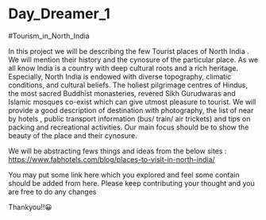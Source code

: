 # Day_Dreamer_1

#Tourism_in_North_India

In this project we will be describing the few Tourist places of North India . We will mention their history and the cynosure of the particular place. As we all know India is a country with deep cultural roots and a rich heritage. Especially, North India is endowed with diverse topography, climatic conditions, and cultural beliefs. The holiest pilgrimage centres of Hindus, the most sacred Buddhist monasteries, revered Sikh Gurudwaras and Islamic mosques co-exist which can give utmost pleasure to tourist. We will provide a good description of destination with photography, the list of near by hotels , public transport information (bus/ train/ air trickets) and tips on packing and recreational activities. Our main focus should be to show the beauty of the place and their cynosure.

We will be abstracting fews things and ideas from the below sites : https://www.fabhotels.com/blog/places-to-visit-in-north-india/

You may put some link here which you explored and feel some contain should be added from here. Please keep contributing your thought and you are free to do any changes

Thankyou!!😀
